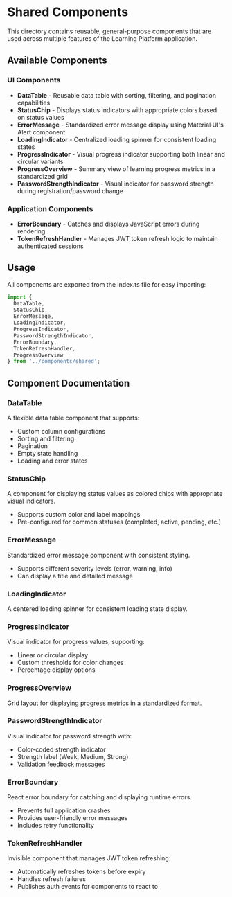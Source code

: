 # Shared Components

This directory contains reusable, general-purpose components that are used across multiple features of the Learning Platform application.

## Available Components

### UI Components

- **DataTable** - Reusable data table with sorting, filtering, and pagination capabilities
- **StatusChip** - Displays status indicators with appropriate colors based on status values
- **ErrorMessage** - Standardized error message display using Material UI's Alert component
- **LoadingIndicator** - Centralized loading spinner for consistent loading states
- **ProgressIndicator** - Visual progress indicator supporting both linear and circular variants
- **ProgressOverview** - Summary view of learning progress metrics in a standardized grid
- **PasswordStrengthIndicator** - Visual indicator for password strength during registration/password change

### Application Components

- **ErrorBoundary** - Catches and displays JavaScript errors during rendering
- **TokenRefreshHandler** - Manages JWT token refresh logic to maintain authenticated sessions

## Usage

All components are exported from the index.ts file for easy importing:

```typescript
import {
  DataTable,
  StatusChip,
  ErrorMessage,
  LoadingIndicator,
  ProgressIndicator,
  PasswordStrengthIndicator,
  ErrorBoundary,
  TokenRefreshHandler,
  ProgressOverview
} from '../components/shared';
```

## Component Documentation

### DataTable

A flexible data table component that supports:
- Custom column configurations
- Sorting and filtering
- Pagination
- Empty state handling
- Loading and error states

### StatusChip

A component for displaying status values as colored chips with appropriate visual indicators.
- Supports custom color and label mappings
- Pre-configured for common statuses (completed, active, pending, etc.)

### ErrorMessage

Standardized error message component with consistent styling.
- Supports different severity levels (error, warning, info)
- Can display a title and detailed message

### LoadingIndicator

A centered loading spinner for consistent loading state display.

### ProgressIndicator

Visual indicator for progress values, supporting:
- Linear or circular display
- Custom thresholds for color changes
- Percentage display options

### ProgressOverview

Grid layout for displaying progress metrics in a standardized format.

### PasswordStrengthIndicator

Visual indicator for password strength with:
- Color-coded strength indicator
- Strength label (Weak, Medium, Strong)
- Validation feedback messages

### ErrorBoundary

React error boundary for catching and displaying runtime errors.
- Prevents full application crashes
- Provides user-friendly error messages
- Includes retry functionality

### TokenRefreshHandler

Invisible component that manages JWT token refreshing:
- Automatically refreshes tokens before expiry
- Handles refresh failures
- Publishes auth events for components to react to
